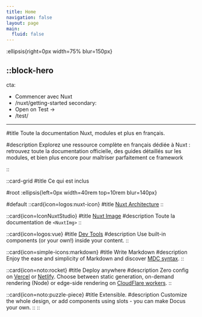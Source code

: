 ```yaml
---
title: Home
navigation: false
layout: page
main:
  fluid: false
---
```


:ellipsis{right=0px width=75% blur=150px}

::block-hero
---
cta:
  - Commencer avec Nuxt
  - /nuxt/getting-started
secondary:
  - Open on Test →
  - /test/
---

#title
Toute la documentation Nuxt, modules et plus en français.

#description
Explorez une ressource complète en français dédiée à Nuxt : retrouvez toute la documentation officielle, des guides détaillés sur les modules, et bien plus encore pour maîtriser parfaitement ce framework

::

::card-grid
#title
Ce qui est inclus

#root
:ellipsis{left=0px width=40rem top=10rem blur=140px}

#default
  ::card{icon=logos:nuxt-icon}
  #title
  [Nuxt Architecture](/docus)
  ::

  ::card{icon=IconNuxtStudio}
  #title
  [Nuxt Image](/nuxt-image/get-started/installation)
  #description
  Toute la documentation de `<NuxtImg>`
  ::

  ::card{icon=logos:vue}
  #title
  [Dev Tools](/devtools/guide/getting-started)
  #description
  Use built-in components (or your own!) inside your content.
  ::

  ::card{icon=simple-icons:markdown}
  #title
  Write Markdown
  #description
  Enjoy the ease and simplicity of Markdown and discover [MDC syntax](https://content.nuxtjs.org/guide/writing/mdc).
  ::

  ::card{icon=noto:rocket}
  #title
  Deploy anywhere
  #description
  Zero config on [Vercel](https://vercel.com) or [Netlify](https://netlify.com). Choose between static generation, on-demand rendering (Node) or edge-side rendering on [CloudFlare workers](https://workers.cloudflare.com).
  ::

  ::card{icon=noto:puzzle-piece}
  #title
  Extensible.
  #description
  Customize the whole design, or add components using slots - you can make Docus your own.
  ::
::
